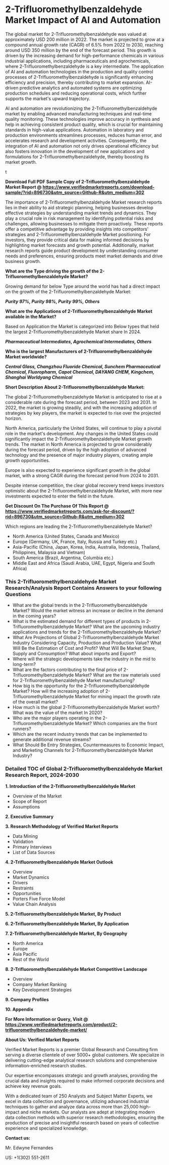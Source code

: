 <meta name="title" content="Global 2-Trifluoromethylbenzaldehyde Market Impact of AI and Automation"><meta name="description" content="The global market for 2-Trifluoromethylbenzaldehyde was valued at approximately USD 200 million in 2022. The market is projected to grow at a compound annual growth ra"><meta name="title" content="2-Trifluoromethylbenzaldehyde Market Size, Share, Scope, Trends, Growth, Opportunities, Analysis, Forecast"><h1>2-Trifluoromethylbenzaldehyde Market Impact of AI and Automation</h1><p>The global market for 2-Trifluoromethylbenzaldehyde was valued at approximately USD 200 million in 2022. The market is projected to grow at a compound annual growth rate (CAGR) of 6.5% from 2022 to 2030, reaching around USD 350 million by the end of the forecast period. This growth is driven by the increasing demand for high-performance chemicals in various industrial applications, including pharmaceuticals and agrochemicals, where 2-Trifluoromethylbenzaldehyde is a key intermediate. The application of AI and automation technologies in the production and quality control processes of 2-Trifluoromethylbenzaldehyde is significantly enhancing efficiency and precision, thereby contributing to market expansion. AI-driven predictive analytics and automated systems are optimizing production schedules and reducing operational costs, which further supports the market's upward trajectory.</p><p>AI and automation are revolutionizing the 2-Trifluoromethylbenzaldehyde market by enabling advanced manufacturing techniques and real-time quality monitoring. These technologies improve accuracy in synthesis and help in achieving consistent product quality, which is crucial for maintaining standards in high-value applications. Automation in laboratory and production environments streamlines processes, reduces human error, and accelerates research and development activities. Consequently, the integration of AI and automation not only drives operational efficiency but also fosters innovation in the development of new applications and formulations for 2-Trifluoromethylbenzaldehyde, thereby boosting its market growth.</p>t</p><p id="" class=""><strong>Download Full PDF Sample Copy of 2-Trifluoromethylbenzaldehyde Market Report @ <a href="https://www.verifiedmarketreports.com/download-sample/?rid=896730&utm_source=Github-R&utm_medium=302" target="_blank">https://www.verifiedmarketreports.com/download-sample/?rid=896730&utm_source=Github-R&utm_medium=302</a></strong></p><p>The importance of&nbsp;2-Trifluoromethylbenzaldehyde Market research reports lies in their ability to aid strategic planning, helping businesses develop effective strategies by understanding market trends and dynamics. They play a crucial role in risk management by identifying potential risks and challenges, allowing businesses to mitigate them proactively. These reports offer a competitive advantage by providing insights into competitors' strategies and 2-Trifluoromethylbenzaldehyde Market positioning. For investors, they provide critical data for making informed decisions by highlighting market forecasts and growth potential. Additionally, market research reports guide product development by understanding consumer needs and preferences, ensuring products meet market demands and drive business growth.</p><p><strong>What are the&nbsp;Type driving the growth of the 2-Trifluoromethylbenzaldehyde Market?</strong></p><p id="" class="">Growing demand for below Type around the world has had a direct impact on the growth of the 2-Trifluoromethylbenzaldehyde Market:</p><em><strong>Purity 97%, Purity 98%, Purity 99%, Others</strong></em></p><strong>What are the&nbsp;Applications&nbsp;of 2-Trifluoromethylbenzaldehyde Market available in the Market?</strong></p><p id="" class="">Based on Application the Market is categorized into Below types that held the largest 2-Trifluoromethylbenzaldehyde Market share In 2024.</p><em><strong>Pharmaceutical Intermediates, Agrochemical Intermediates, Others</strong></em></p><strong>Who is the largest Manufacturers of 2-Trifluoromethylbenzaldehyde Market worldwide?</strong></p><p><em><strong>Central Glass, Changzhou Fluoride Chemical, Sunchem Pharmaceutical Chemical, Fluoropharm, Capot Chemical, DAYANG CHEM, Kingchem, Shanghai Worldyang Chemical</strong></em></p><p id="" class=""><strong>Short Description About 2-Trifluoromethylbenzaldehyde Market:</strong></p><p>The global 2-Trifluoromethylbenzaldehyde Market is anticipated to rise at a considerable rate during the forecast period, between 2023 and 2031. In 2022, the market is growing steadily, and with the increasing adoption of strategies by key players, the market is expected to rise over the projected horizon.</p><p>North America, particularly the United States, will continue to play a pivotal role in the market's development. Any changes in the United States could significantly impact the 2-Trifluoromethylbenzaldehyde Market growth trends. The market in North America is projected to grow considerably during the forecast period, driven by the high adoption of advanced technology and the presence of major industry players, creating ample growth opportunities.</p><p>Europe is also expected to experience significant growth in the global market, with a strong CAGR during the forecast period from 2024 to 2031.</p><p>Despite intense competition, the clear global recovery trend keeps investors optimistic about the 2-Trifluoromethylbenzaldehyde Market, with more new investments expected to enter the field in the future.</p><p id="" class=""><strong>Get Discount On The Purchase Of This Report @ <a href="https://www.verifiedmarketreports.com/ask-for-discount/?rid=896730&utm_source=Github-R&utm_medium=302" target="_blank">https://www.verifiedmarketreports.com/ask-for-discount/?rid=896730&utm_source=Github-R&utm_medium=302</a></strong></p>Which regions are leading the 2-Trifluoromethylbenzaldehyde Market?</p><ul><li>North America (United States, Canada and Mexico)</li><li>Europe (Germany, UK, France, Italy, Russia and Turkey etc.)</li><li>Asia-Pacific (China, Japan, Korea, India, Australia, Indonesia, Thailand, Philippines, Malaysia and Vietnam)</li><li>South America (Brazil, Argentina, Columbia etc.)</li><li>Middle East and Africa (Saudi Arabia, UAE, Egypt, Nigeria and South Africa)</li></ul><h3 id="" class="">This 2-Trifluoromethylbenzaldehyde Market Research/Analysis Report Contains Answers to your following Questions</h3><ul><li>What are the global trends in the 2-Trifluoromethylbenzaldehyde Market? Would the market witness an increase or decline in the demand in the coming years?</li><li>What is the estimated demand for different types of products in 2-Trifluoromethylbenzaldehyde Market? What are the upcoming industry applications and trends for the 2-Trifluoromethylbenzaldehyde Market?</li><li>What Are Projections of Global 2-Trifluoromethylbenzaldehyde Market Industry Considering Capacity, Production and Production Value? What Will Be the Estimation of Cost and Profit? What Will Be Market Share, Supply and Consumption? What about imports and Export?</li><li>Where will the strategic developments take the industry in the mid to long-term?</li><li>What are the factors contributing to the final price of 2-Trifluoromethylbenzaldehyde Market? What are the raw materials used for 2-Trifluoromethylbenzaldehyde Market manufacturing?</li><li>How big is the opportunity for the 2-Trifluoromethylbenzaldehyde Market? How will the increasing adoption of 2-Trifluoromethylbenzaldehyde Market for mining impact the growth rate of the overall market?</li><li>How much is the global 2-Trifluoromethylbenzaldehyde Market worth? What was the value of the market In 2020?</li><li>Who are the major players operating in the 2-Trifluoromethylbenzaldehyde Market? Which companies are the front runners?</li><li>Which are the recent industry trends that can be implemented to generate additional revenue streams?</li><li>What Should Be Entry Strategies, Countermeasures to Economic Impact, and Marketing Channels for 2-Trifluoromethylbenzaldehyde Market Industry?</li></ul><h3 id="" class="">Detailed TOC of Global 2-Trifluoromethylbenzaldehyde Market Research Report, 2024-2030</h3><p id="" class=""><strong>1. Introduction of the 2-Trifluoromethylbenzaldehyde Market</strong></p><ul><li>Overview of the Market</li><li>Scope of Report</li><li>Assumptions</li></ul><p id="" class=""><strong>2. Executive Summary</strong></p><p id="" class=""><strong>3. Research Methodology of Verified Market Reports</strong></p><ul><li>Data Mining</li><li>Validation</li><li>Primary Interviews</li><li>List of Data Sources</li></ul><p id="" class=""><strong>4. 2-Trifluoromethylbenzaldehyde Market Outlook</strong></p><ul><li>Overview</li><li>Market Dynamics</li><li>Drivers</li><li>Restraints</li><li>Opportunities</li><li>Porters Five Force Model</li><li>Value Chain Analysis</li></ul><p id="" class=""><strong>5. 2-Trifluoromethylbenzaldehyde Market, By Product</strong></p><p id="" class=""><strong>6. 2-Trifluoromethylbenzaldehyde Market, By Application</strong></p><p id="" class=""><strong>7. 2-Trifluoromethylbenzaldehyde Market, By Geography</strong></p><ul><li>North America</li><li>Europe</li><li>Asia Pacific</li><li>Rest of the World</li></ul><p id="" class=""><strong>8. 2-Trifluoromethylbenzaldehyde Market Competitive Landscape</strong></p><ul><li>Overview</li><li>Company Market Ranking</li><li>Key Development Strategies</li></ul><p id="" class=""><strong>9. Company Profiles</strong></p><p id="" class=""><strong>10. Appendix</strong></p><p id="" class=""><strong>For More Information or Query, Visit @ <a href="https://www.verifiedmarketreports.com/product/2-trifluoromethylbenzaldehyde-market/" target="_blank">https://www.verifiedmarketreports.com/product/2-trifluoromethylbenzaldehyde-market/</a></strong></p><p id="" class=""><strong>About Us: Verified Market Reports</strong></p><p id="" class="">Verified Market Reports is a premier Global Research and Consulting firm serving a diverse clientele of over 5000+ global customers. We specialize in delivering cutting-edge analytical research solutions and comprehensive information-enriched research studies.</p><p id="" class="">Our expertise encompasses strategic and growth analyses, providing the crucial data and insights required to make informed corporate decisions and achieve key revenue goals.</p><p id="" class="">With a dedicated team of 250 Analysts and Subject Matter Experts, we excel in data collection and governance, utilizing advanced industrial techniques to gather and analyze data across more than 25,000 high-impact and niche markets. Our analysts are adept at integrating modern data collection methods with superior research methodologies, ensuring the production of precise and insightful research based on years of collective experience and specialized knowledge.</p><p id="" class=""><strong>Contact us:</strong></p><p id="" class="">Mr. Edwyne Fernandes</p><p id="" class="">US: +1(302) 551-2611</p>